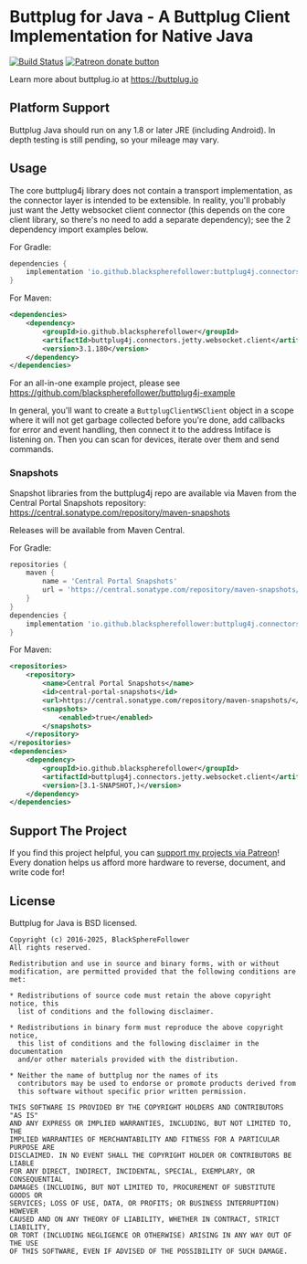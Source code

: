 # Buttplug for Java - A Buttplug Client Implementation for Native Java

[![Build Status](https://github.com/blackspherefollower/buttplug4j/actions/workflows/gradle.yml/badge.svg?branch=master)](https://github.com/blackspherefollower/buttplug4j/actions/workflows/gradle.yml) [![Patreon donate button](https://img.shields.io/badge/patreon-donate-yellow.svg)](https://www.patreon.com/blackspherefollower)

Learn more about buttplug.io at https://buttplug.io


## Platform Support

Buttplug Java should run on any 1.8 or later JRE (including Android).
In depth testing is still pending, so your mileage may vary.

## Usage

The core buttplug4j library does not contain a transport implementation,
as the connector layer is intended to be extensible. In reality, you'll probably just
want the Jetty websocket client connector (this depends on the core client
library, so there's no need to add a separate dependency); see the 2
dependency import examples below.

For Gradle:
```groovy
dependencies {
    implementation 'io.github.blackspherefollower:buttplug4j.connectors.jetty.websocket.client:3.1.180'
}
```

For Maven:
```xml
<dependencies>
    <dependency>
        <groupId>io.github.blackspherefollower</groupId>
        <artifactId>buttplug4j.connectors.jetty.websocket.client</artifactId>
        <version>3.1.180</version>
    </dependency>
</dependencies>
```

For an all-in-one example project, please see https://github.com/blackspherefollower/buttplug4j-example

In general, you'll want to create a `ButtplugClientWSClient` object in a scope where it will not get garbage collected 
before you're done, add callbacks for error and event handling, then connect it to the address Intiface is listening
on. Then you can scan for devices, iterate over them and send commands.


### Snapshots

Snapshot libraries from the buttplug4j repo are available via Maven from the Central Portal Snapshots
repository: https://central.sonatype.com/repository/maven-snapshots

Releases will be available from Maven Central.

For Gradle:
```groovy
repositories {
    maven {
        name = 'Central Portal Snapshots'
        url = 'https://central.sonatype.com/repository/maven-snapshots/'
    }
}
dependencies {
    implementation 'io.github.blackspherefollower:buttplug4j.connectors.jetty.websocket.client:3.1.+'
}
```

For Maven:
```xml
<repositories>
    <repository>
        <name>Central Portal Snapshots</name>
        <id>central-portal-snapshots</id>
        <url>https://central.sonatype.com/repository/maven-snapshots/</url>
        <snapshots>
            <enabled>true</enabled>
        </snapshots>
    </repository>
</repositories>
<dependencies>
    <dependency>
        <groupId>io.github.blackspherefollower</groupId>
        <artifactId>buttplug4j.connectors.jetty.websocket.client</artifactId>
        <version>[3.1-SNAPSHOT,)</version>
    </dependency>
</dependencies>
```

## Support The Project

If you find this project helpful, you can
[support my projects via Patreon](http://patreon.com/blackspherefollower)!
Every donation helps us afford more hardware to reverse, document, and
write code for!

## License

Buttplug for Java is BSD licensed.

    Copyright (c) 2016-2025, BlackSphereFollower
    All rights reserved.
    
    Redistribution and use in source and binary forms, with or without
    modification, are permitted provided that the following conditions are met:
    
    * Redistributions of source code must retain the above copyright notice, this
      list of conditions and the following disclaimer.
    
    * Redistributions in binary form must reproduce the above copyright notice,
      this list of conditions and the following disclaimer in the documentation
      and/or other materials provided with the distribution.
    
    * Neither the name of buttplug nor the names of its
      contributors may be used to endorse or promote products derived from
      this software without specific prior written permission.
    
    THIS SOFTWARE IS PROVIDED BY THE COPYRIGHT HOLDERS AND CONTRIBUTORS "AS IS"
    AND ANY EXPRESS OR IMPLIED WARRANTIES, INCLUDING, BUT NOT LIMITED TO, THE
    IMPLIED WARRANTIES OF MERCHANTABILITY AND FITNESS FOR A PARTICULAR PURPOSE ARE
    DISCLAIMED. IN NO EVENT SHALL THE COPYRIGHT HOLDER OR CONTRIBUTORS BE LIABLE
    FOR ANY DIRECT, INDIRECT, INCIDENTAL, SPECIAL, EXEMPLARY, OR CONSEQUENTIAL
    DAMAGES (INCLUDING, BUT NOT LIMITED TO, PROCUREMENT OF SUBSTITUTE GOODS OR
    SERVICES; LOSS OF USE, DATA, OR PROFITS; OR BUSINESS INTERRUPTION) HOWEVER
    CAUSED AND ON ANY THEORY OF LIABILITY, WHETHER IN CONTRACT, STRICT LIABILITY,
    OR TORT (INCLUDING NEGLIGENCE OR OTHERWISE) ARISING IN ANY WAY OUT OF THE USE
    OF THIS SOFTWARE, EVEN IF ADVISED OF THE POSSIBILITY OF SUCH DAMAGE.
